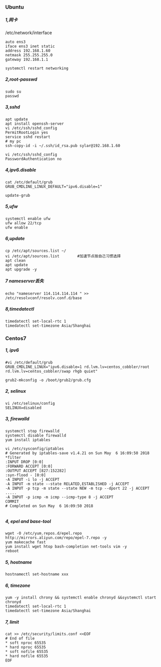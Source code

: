 ### Ubuntu
##### 1,网卡
/etc/network/interface
```
auto ens3
iface ens3 inet static
address 192.168.1.60
netmask 255.255.255.0
gateway 192.168.1.1

systemctl restart networking
```
##### 2,root-passwd
```
sudo su 
passwd
```

##### 3,sshd
```
apt update 
apt install openssh-server
vi /etc/ssh/sshd_config
PermitRootLogin yes
service sshd restart
# my pc
ssh-copy-id -i ~/.ssh/id_rsa.pub sylar@192.168.1.60

vi /etc/ssh/sshd_config
PasswordAuthentication no
```

##### 4,ipv6.disable
```
cat /etc/default/grub
GRUB_CMDLINE_LINUX_DEFAULT="ipv6.disable=1"

update-grub
```

##### 5,ufw

```
systemctl enable ufw
ufw allow 22/tcp
ufw enable
```

##### 6,update

```
cp /etc/apt/sources.list ~/
vi /etc/apt/sources.list        #加速节点按自己习惯选择
apt clean
apt update
apt upgrade -y
```

##### 7 nameserver丢失

```
echo "nameserver 114.114.114.114 " >> /etc/resolvconf/resolv.conf.d/base
```


##### 8,timedatectl

```
timedatectl set-local-rtc 1
timedatectl set-timezone Asia/Shanghai
```




### Centos7

##### 1, ipv6

```
#vi /etc/default/grub
GRUB_CMDLINE_LINUX="ipv6.disable=1 rd.lvm.lv=centos_cobbler/root rd.lvm.lv=centos_cobbler/swap rhgb quiet"

```
```
grub2-mkconfig -o /boot/grub2/grub.cfg
```

##### 2, selinux

```
vi /etc/selinux/config
SELINUX=disabled
```


##### 3, firewalld

```
systemctl stop firewalld
systemctl disable firewalld
yum install iptables 

vi /etc/sysconfig/iptables
# Generated by iptables-save v1.4.21 on Sun May  6 16:09:50 2018
*filter
:INPUT DROP [0:0]
:FORWARD ACCEPT [0:0]
:OUTPUT ACCEPT [827:152282]
:syn-flood - [0:0]
-A INPUT -i lo -j ACCEPT
-A INPUT -m state --state RELATED,ESTABLISHED -j ACCEPT
-A INPUT -p tcp -m state --state NEW -m tcp --dport 22 -j ACCEPT
.....
-A INPUT -p icmp -m icmp --icmp-type 8 -j ACCEPT
COMMIT
# Completed on Sun May  6 16:09:50 2018


```


##### 4, epel and base-tool

```
wget -O /etc/yum.repos.d/epel.repo http://mirrors.aliyun.com/repo/epel-7.repo -y
yum makecache fast
yum install wget htop bash-completion net-tools vim -y
reboot
```


##### 5, hostname

```
hostnamectl set-hostname xxx
```

##### 6, timezone
```
yum -y install chrony && systemctl enable chronyd &&systemctl start chronyd
timedatectl set-local-rtc 1
timedatectl set-timezone Asia/Shanghai
```


##### 7, limit
```
cat >> /etc/security/limits.conf <<EOF
# End of file
* soft nproc 65535
* hard nproc 65535
* soft nofile 65535
* hard nofile 65535
EOF
```

